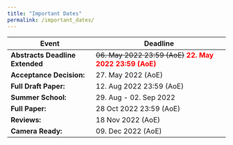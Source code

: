 ```yaml
---
title: "Important Dates"
permalink: /important_dates/
---
```


| Event | Deadline |
| -- | -- |
| **Abstracts Deadline Extended** | ~~06. May 2022 23:59 (AoE)~~  <span style="color: red">**22. May 2022 23:59 (AoE)**</span>|
| **Acceptance Decision:** | 27. May 2022 (AoE) |
| **Full Draft Paper:** | 12. Aug 2022 23:59 (AoE) |
| **Summer School:** | 29. Aug - 02. Sep 2022 |
| **Full Paper:** | 28 Oct 2022 23:59 (AoE) |
| **Reviews:** | 18 Nov 2022 (AoE) |
| **Camera Ready:** | 09. Dec 2022 (AoE) |
